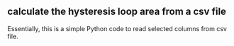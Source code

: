 ## calculate the hysteresis loop area from a csv file

Essentially, this is a simple Python code to read selected columns from csv file.
